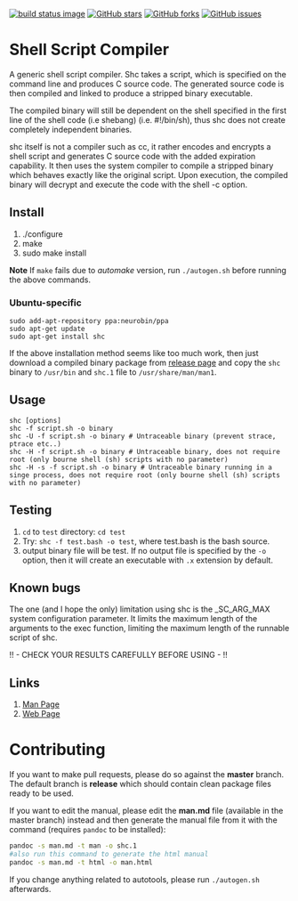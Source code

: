 [![build status image](https://travis-ci.org/neurobin/shc.svg?branch=release)](https://travis-ci.org/neurobin/shc)
[![GitHub stars](https://img.shields.io/github/stars/neurobin/shc.svg)](https://github.com/neurobin/shc/stargazers)
[![GitHub forks](https://img.shields.io/github/forks/neurobin/shc.svg)](https://github.com/neurobin/shc/network)
[![GitHub issues](https://img.shields.io/github/issues/neurobin/shc.svg)](https://github.com/neurobin/shc/issues)

# Shell Script Compiler

A generic shell script compiler. Shc takes a script, which is specified on the command line and produces C source code. The generated source code is then compiled and linked to produce a stripped binary executable.

The compiled binary will still be dependent on the shell specified in the first line of the shell code (i.e shebang) (i.e. #!/bin/sh), thus shc does not create completely independent binaries.

shc itself is not a compiler such as cc, it rather encodes and encrypts a shell script and generates C source code with the added expiration capability. It then uses the system compiler to compile a stripped binary which behaves exactly like the original script. Upon execution, the compiled binary will decrypt and execute the code with the shell -c option.

## Install

1. ./configure
2. make
3. sudo make install

**Note** If `make` fails due to *automake* version, run `./autogen.sh` before running the above commands.

### Ubuntu-specific

```
sudo add-apt-repository ppa:neurobin/ppa
sudo apt-get update
sudo apt-get install shc
```

If the above installation method seems like too much work, then just download a compiled binary package from [release page](https://github.com/neurobin/shc/releases/latest) and copy the `shc` binary to `/usr/bin` and `shc.1` file to `/usr/share/man/man1`.

## Usage

```
shc [options]
shc -f script.sh -o binary
shc -U -f script.sh -o binary # Untraceable binary (prevent strace, ptrace etc..)
shc -H -f script.sh -o binary # Untraceable binary, does not require root (only bourne shell (sh) scripts with no parameter)
shc -H -s -f script.sh -o binary # Untraceable binary running in a singe process, does not require root (only bourne shell (sh) scripts with no parameter)
```

## Testing

1. `cd` to `test` directory: `cd test`
1. Try: `shc -f test.bash -o test`, where <span class="light-quote">test.bash</span> is the bash source.
2. output binary file will be test. If no output file is specified
by the `-o` option, then it will create an executable with `.x` extension by default.

## Known bugs

The one (and I hope the only) limitation using shc is the _SC_ARG_MAX system configuration parameter.
It limits the maximum length of the arguments to the exec function, limiting the maximum length of the runnable script of shc.

!! - CHECK YOUR RESULTS CAREFULLY BEFORE USING - !!

## Links

1. [Man Page](http://neurobin.github.io/shc/man.html)
2. [Web Page](http://neurobin.github.io/shc)

# Contributing

If you want to make pull requests, please do so against the **master** branch. The default branch is **release** which should contain clean package files ready to be used.

If you want to edit the manual, please edit the **man.md** file (available in the master branch) instead and then generate the manual file from it with the command (requires `pandoc` to be installed):

```bash
pandoc -s man.md -t man -o shc.1
#also run this command to generate the html manual
pandoc -s man.md -t html -o man.html
```

If you change anything related to autotools, please run `./autogen.sh` afterwards.
